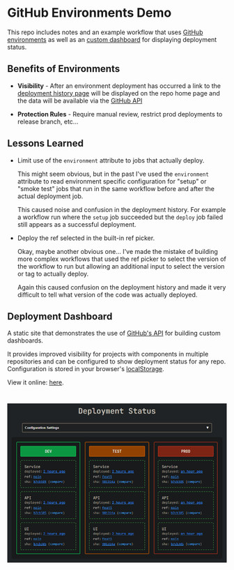 # GitHub Environments Demo

This repo includes notes and an example workflow that uses [GitHub environments](https://docs.github.com/en/actions/managing-workflow-runs-and-deployments/managing-deployments/managing-environments-for-deployment) as well as an [custom dashboard](#deployment-dashboard) for displaying deployment status.

## Benefits of Environments

- **Visibility** - After an environment deployment has occurred a link to the [deployment history page](https://github.com/sethreno/env-deploy-example/deployments) will be displayed on the repo home page and the data will be available via the [GitHub API](https://docs.github.com/en/rest/deployments/deployments?apiVersion=2022-11-28)

- **Protection Rules** - Require manual review, restrict prod deployments to release branch, etc...

## Lessons Learned

- Limit use of the `environment` attribute to jobs that actually deploy.

  This might seem obvious, but in the past I've used the `environment`
  attribute to read environment specific configuration for "setup" or "smoke
  test" jobs that run in the same workflow before and after the actual
  deployment job.

  This caused noise and confusion in the deployment history. For example a workflow run where the `setup` job succeeded but the `deploy` job failed still appears as a successful deployment.

- Deploy the ref selected in the built-in ref picker.

  Okay, maybe another obvious one... I've made the mistake of building more complex workflows that used the ref picker to select the version of the workflow to run but allowing an additional input to select the version or tag to actually deploy.

  Again this caused confusion on the deployment history and made it very
  difficult to tell what version of the code was actually deployed.

## Deployment Dashboard

A static site that demonstrates the use of [GitHub's
API](https://docs.github.com/en/rest/deployments/deployments?apiVersion=2022-11-28)
for building custom dashboards.

It provides improved visibility for projects with components in multiple repositories and can be configured to show deployment status for any repo. Configuration is stored in your browser's [localStorage](https://developer.mozilla.org/en-US/docs/Web/API/Window/localStorage).

View it online: [here](https://sethreno.github.io/env-deploy-example/).

# ![alt text](image.png)
